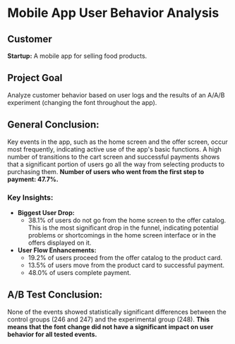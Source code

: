 # **Mobile App User Behavior Analysis**

## **Customer**
**Startup:** A mobile app for selling food products.

## **Project Goal**
Analyze customer behavior based on user logs and the results of an A/A/B experiment (changing the font throughout the app).

## **General Conclusion:**
Key events in the app, such as the home screen and the offer screen, occur most frequently, indicating active use of the app's basic functions. A high number of transitions to the cart screen and successful payments shows that a significant portion of users go all the way from selecting products to purchasing them. **Number of users who went from the first step to payment: 47.7%.**

### **Key Insights:**
- **Biggest User Drop:** 
  - 38.1% of users do not go from the home screen to the offer catalog. This is the most significant drop in the funnel, indicating potential problems or shortcomings in the home screen interface or in the offers displayed on it. 
- **User Flow Enhancements:**
  - 19.2% of users proceed from the offer catalog to the product card.
  - 13.5% of users move from the product card to successful payment.
  - 48.0% of users complete payment.

## **A/B Test Conclusion:**
None of the events showed statistically significant differences between the control groups (246 and 247) and the experimental group (248). **This means that the font change did not have a significant impact on user behavior for all tested events.**

